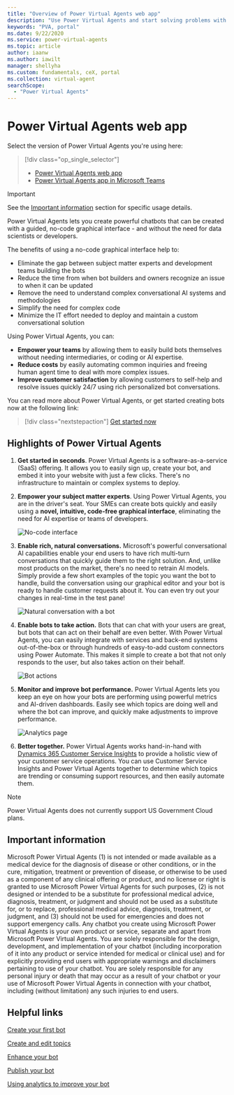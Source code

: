 ```yaml
---
title: "Overview of Power Virtual Agents web app"
description: "Use Power Virtual Agents and start solving problems with its AI-driven natural language processing - without needing to know or deploy any code."
keywords: "PVA, portal"
ms.date: 9/22/2020
ms.service: power-virtual-agents
ms.topic: article
author: iaanw
ms.author: iawilt
manager: shellyha
ms.custom: fundamentals, ceX, portal
ms.collection: virtual-agent
searchScope:
  - "Power Virtual Agents"
---
```





# Power Virtual Agents web app



Select the version of Power Virtual Agents you're using here:

> [!div class="op_single_selector"]
> - [Power Virtual Agents web app](fundamentals-what-is-power-virtual-agents-portal.md)
> - [Power Virtual Agents app in Microsoft Teams](teams/fundamentals-what-is-power-virtual-agents-teams.md)

>[!IMPORTANT]
>See the [Important information](#important-information) section for specific usage details.

Power Virtual Agents lets you create powerful chatbots that can be created with a guided, no-code graphical interface - and without the need for data scientists or developers. 

The benefits of using a no-code graphical interface help to:

- Eliminate the gap between subject matter experts and development teams building the bots
- Reduce the time from when bot builders and owners recognize an issue to when it can be updated
- Remove the need to understand complex conversational AI systems and methodologies
- Simplify the need for complex code
- Minimize the IT effort needed to deploy and maintain a custom conversational solution


Using Power Virtual Agents, you can: 
- **Empower your teams** by allowing them to easily build bots themselves without needing intermediaries, or coding or AI expertise.
- **Reduce costs** by easily automating common inquiries and freeing human agent time to deal with more complex issues.
- **Improve customer satisfaction** by allowing customers to self-help and resolve issues quickly 24/7 using rich personalized bot conversations. 

You can read more about Power Virtual Agents, or get started creating bots now at the following link:

> [!div class="nextstepaction"]
> [Get started now](https://aka.ms/trypva)


## Highlights of Power Virtual Agents

1. **Get started in seconds**. Power Virtual Agents is a software-as-a-service (SaaS) offering. It allows you to easily sign up, create your bot, and embed it into your website with just a few clicks. There's no infrastructure to maintain or complex systems to deploy. 

2. **Empower your subject matter experts**. Using Power Virtual Agents, you are in the driver's seat. Your SMEs can create bots quickly and easily using a **novel, intuitive, code-free graphical interface**, eliminating the need for AI expertise or teams of developers.

    ![No-code interface](media/overview-no-code.png)

3. **Enable rich, natural conversations.** Microsoft's powerful conversational AI capabilities enable your end users to have rich multi-turn conversations that quickly guide them to the right solution. And, unlike most products on the market, there's no need to retrain AI models. Simply provide a few short examples of the topic you want the bot to handle, build the conversation using our graphical editor and your bot is ready to handle customer requests about it. You can even try out your changes in real-time in the test pane!

   ![Natural conversation with a bot](media/overview-conversation.png)
 
4. **Enable bots to take action.** Bots that can chat with your users are great, but bots that can act on their behalf are even better. With Power Virtual Agents, you can easily integrate with services and back-end systems out-of-the-box or through hundreds of easy-to-add custom connectors using Power Automate. This makes it simple to create a bot that not only responds to the user, but also takes action on their behalf.
 
    ![Bot actions](media/overview-actions.png)

5. **Monitor and improve bot performance.** Power Virtual Agents lets you keep an eye on how your bots are performing using powerful metrics and AI-driven dashboards. Easily see which topics are doing well and where the bot can improve, and quickly make adjustments to improve performance.  

    ![Analytics page](media/overview-analytics.png)

6. **Better together.** Power Virtual Agents works hand-in-hand with [Dynamics 365 Customer Service Insights](https://dynamics.microsoft.com/ai/customer-service-insights) to provide a holistic view of your customer service operations. You can use Customer Service Insights and Power Virtual Agents together to determine which topics are trending or consuming support resources, and then easily automate them.

>[!NOTE]
> Power Virtual Agents does not currently support US Government Cloud plans.


## Important information
<!-- CELA required disclosure, do not modify -->
Microsoft Power Virtual Agents (1) is not intended or made available as a medical device for the diagnosis of disease or other conditions, or in the cure, mitigation, treatment or prevention of disease, or otherwise to be used as a component of any clinical offering or product, and no license or right is granted to use Microsoft Power Virtual Agents for such purposes, (2) is not designed or intended to be a substitute for professional medical advice, diagnosis, treatment, or judgment and should not be used as a substitute for, or to replace, professional medical advice, diagnosis, treatment, or judgment, and (3) should not be used for emergencies and does not support emergency calls. Any chatbot you create using Microsoft Power Virtual Agents is your own product or service, separate and apart from Microsoft Power Virtual Agents. You are solely responsible for the design, development, and implementation of your chatbot (including incorporation of it into any product or service intended for medical or clinical use) and for explicitly providing end users with appropriate warnings and disclaimers pertaining to use of your chatbot. You are solely responsible for any personal injury or death that may occur as a result of your chatbot or your use of Microsoft Power Virtual Agents in connection with your chatbot, including (without limitation) any such injuries to end users.


## Helpful links

[Create your first bot](authoring-first-bot.md)

[Create and edit topics](authoring-create-edit-topics.md)

[Enhance your bot](advanced-fundamentals.md)

[Publish your bot](publication-fundamentals-publish-channels.md)

[Using analytics to improve your bot](analytics-overview.md)

